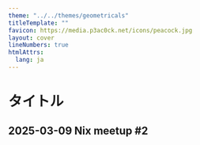```yaml
---
theme: "../../themes/geometricals"
titleTemplate: ""
favicon: https://media.p3ac0ck.net/icons/peacock.jpg
layout: cover
lineNumbers: true
htmlAttrs:
  lang: ja
---
```


# タイトル

## 2025-03-09 Nix meetup #2
